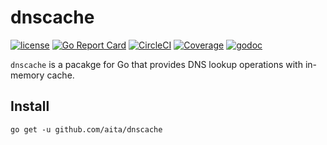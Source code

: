 # dnscache

[![license](https://img.shields.io/github/license/aita/dnscache)](https://raw.githubusercontent.com/aita/dnscache/master/LICENSE) 
[![Go Report Card](https://goreportcard.com/badge/github.com/aita/dnscache)](https://goreportcard.com/report/github.com/aita/dnscache) 
[![CircleCI](https://circleci.com/gh/aita/dnscache.svg?style=shield)](https://circleci.com/gh/aita/dnscache)
[![Coverage](http://gocover.io/_badge/github.com/aita/dnscache)](http://gocover.io/github.com/aita/dnscache)
[![godoc](http://img.shields.io/badge/godoc-reference-blue.svg?style=flat)](https://godoc.org/github.com/aita/dnscache) 


`dnscache` is a pacakge for Go that provides DNS lookup operations with in-memory cache. 

## Install

```
go get -u github.com/aita/dnscache
```
